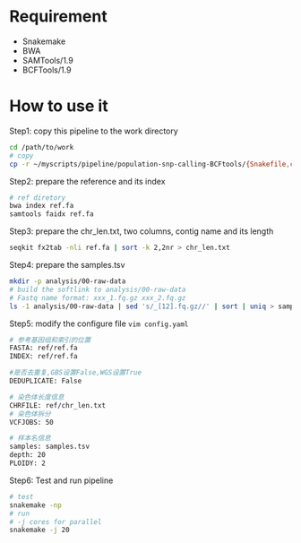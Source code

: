 
# Requirement

- Snakemake
- BWA
- SAMTools/1.9
- BCFTools/1.9

# How to use it

Step1: copy this pipeline to the work directory 

```bash
cd /path/to/work
# copy
cp -r ~/myscripts/pipeline/population-snp-calling-BCFtools/{Snakefile,config.yaml} .
```

Step2: prepare the reference and its index

```bash
# ref diretory
bwa index ref.fa
samtools faidx ref.fa
```

Step3: prepare the chr_len.txt,  two columns, contig name and its length

```bash
seqkit fx2tab -nli ref.fa | sort -k 2,2nr > chr_len.txt
```

Step4: prepare the samples.tsv

```bash
mkdir -p analysis/00-raw-data
# build the softlink to analysis/00-raw-data
# Fastq name format: xxx_1.fq.gz xxx_2.fq.gz
ls -1 analysis/00-raw-data | sed 's/_[12].fq.gz//' | sort | uniq > samples.tsv
```

Step5: modify the configure file `vim config.yaml`

```bash
# 参考基因组和索引的位置
FASTA: ref/ref.fa
INDEX: ref/ref.fa

#是否去重复,GBS设置False,WGS设置True
DEDUPLICATE: False

# 染色体长度信息
CHRFILE: ref/chr_len.txt
# 染色体拆分
VCFJOBS: 50

# 样本名信息
samples: samples.tsv
depth: 20
PLOIDY: 2
```

Step6: Test and run pipeline

```bash
# test
snakemake -np
# run
# -j cores for parallel
snakemake -j 20
```

